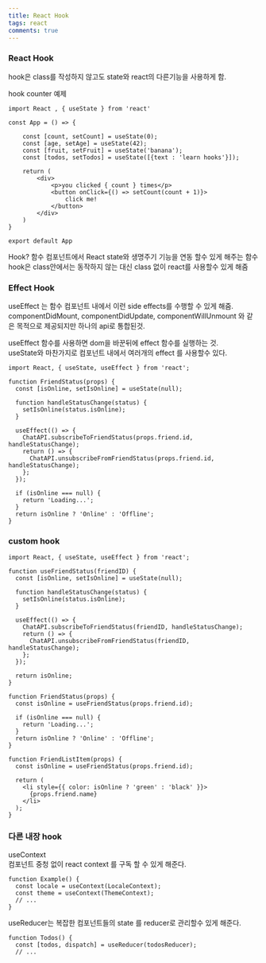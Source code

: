```yaml
---
title: React Hook
tags: react
comments: true
---
```


### React Hook ###

hook은 class를 작성하지 않고도 state와 react의 다른기능을 사용하게 함.   

hook counter 예제   

```
import React , { useState } from 'react'

const App = () => {

    const [count, setCount] = useState(0);
    const [age, setAge] = useState(42);
    const [fruit, setFruit] = useState('banana');
    const [todos, setTodos] = useState([{text : 'learn hooks'}]);

    return (
        <div>
            <p>you clicked { count } times</p>
            <button onClick={() => setCount(count + 1)}>
                click me!
            </button>
        </div>
    )
}

export default App

```

Hook? 함수 컴포넌트에서 React state와 생명주기 기능을 연동 할수 있게 해주는 함수   
hook은 class안에서는 동작하지 않는 대신 class 없이 react를 사용할수 있게 해줌   


### Effect Hook ###
useEffect 는 함수 컴포넌트 내에서 이런 side effects를 수행할 수 있게 해줌.   
componentDidMount, componentDidUpdate, componentWillUnmount 와 같은 목적으로 제공되지만 하나의 api로 통합된것.

useEffect 함수를 사용하면 dom을 바꾼뒤에 effect 함수를 실행하는 것.   
useState와 마찬가지로 컴포넌트 내에서 여러개의 effect 를 사용할수 있다.

```
import React, { useState, useEffect } from 'react';

function FriendStatus(props) {
  const [isOnline, setIsOnline] = useState(null);

  function handleStatusChange(status) {
    setIsOnline(status.isOnline);
  }

  useEffect(() => {
    ChatAPI.subscribeToFriendStatus(props.friend.id, handleStatusChange);
    return () => {
      ChatAPI.unsubscribeFromFriendStatus(props.friend.id, handleStatusChange);
    };
  });

  if (isOnline === null) {
    return 'Loading...';
  }
  return isOnline ? 'Online' : 'Offline';
}
```

### custom hook ###
```
import React, { useState, useEffect } from 'react';

function useFriendStatus(friendID) {
  const [isOnline, setIsOnline] = useState(null);

  function handleStatusChange(status) {
    setIsOnline(status.isOnline);
  }

  useEffect(() => {
    ChatAPI.subscribeToFriendStatus(friendID, handleStatusChange);
    return () => {
      ChatAPI.unsubscribeFromFriendStatus(friendID, handleStatusChange);
    };
  });

  return isOnline;
}

function FriendStatus(props) {
  const isOnline = useFriendStatus(props.friend.id);

  if (isOnline === null) {
    return 'Loading...';
  }
  return isOnline ? 'Online' : 'Offline';
}

function FriendListItem(props) {
  const isOnline = useFriendStatus(props.friend.id);

  return (
    <li style={{ color: isOnline ? 'green' : 'black' }}>
      {props.friend.name}
    </li>
  );
}

```

### 다른 내장 hook ###

useContext   
컴포넌트 중청 없이 react context 를 구독 할 수 있게 해준다.
```
function Example() {
  const locale = useContext(LocaleContext);
  const theme = useContext(ThemeContext);
  // ...
}
```

useReducer는 복잡한 컴포넌트들의 state 를 reducer로 관리할수 있게 해준다. 
```
function Todos() {
  const [todos, dispatch] = useReducer(todosReducer);
  // ...
```